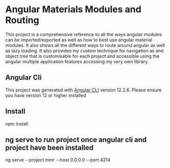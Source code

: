 # Angular Materials Modules and Routing

This project is a comprehensive reference to all the ways angular modules can be imported/exported as well as how to best use angular material modules. It also shows all the different ways to route around angular as well as lazy loading.
It also provides my custom technique for navigation as and object tree that is customisable for each project and accessible using the angular multiple application features accessing my very own library. 

## Angular Cli
This project was generated with [Angular CLI](https://github.com/angular/angular-cli) version 12.2.6. Please ensure you have version 12 or higher installed

## Install
npm install

## ng serve to run project once angular cli and project have been installed 
ng serve --project mmr --host 0.0.0.0 --port 4214



